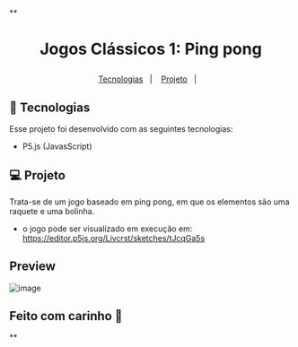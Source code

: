 **<h1 align="center">
  <p> Jogos Clássicos 1: Ping pong </>
</h1>

<p align="center">
  <a href="#-tecnologias">Tecnologias</a>&nbsp;&nbsp;&nbsp;|&nbsp;&nbsp;&nbsp;
  <a href="#-projeto">Projeto</a>&nbsp;&nbsp;&nbsp;|&nbsp;&nbsp;&nbsp;
</p>


## 🚀 Tecnologias

Esse projeto foi desenvolvido com as seguintes tecnologias:

- P5.js (JavasScript)

## 💻 Projeto

Trata-se de um jogo baseado em ping pong, em que os elementos são uma raquete e uma bolinha. 
  - o jogo pode ser visualizado em execução em: https://editor.p5js.org/Livcrst/sketches/tJcqGa5s

## Preview

  ![image](![image](https://user-images.githubusercontent.com/50409673/131037229-3afc2b54-23dc-4ace-a3d6-16450a5aa5a9.png)
)

 

## Feito com carinho 💜
**
